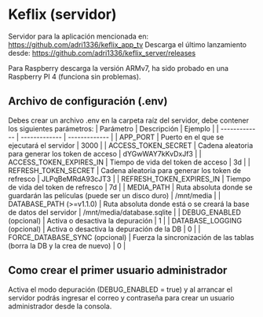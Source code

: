 # Keflix (servidor)
Servidor para la aplicación mencionada en: https://github.com/adri1336/keflix_app_tv
Descarga el último lanzamiento desde: https://github.com/adri1336/keflix_server/releases

Para Raspberry descarga la versión ARMv7, ha sido probado en una Raspberry PI 4 (funciona sin problemas).

## Archivo de configuración (.env)
Debes crear un archivo .env en la carpeta raíz del servidor, debe contener los siguientes parámetros:
| Parámetro | Descripción | Ejemplo |
| ------------- | ------------- | ------------- |
| APP_PORT | Puerto en el que se ejecutará el servidor | 3000 |
| ACCESS_TOKEN_SECRET | Cadena aleatoria para generar los token de acceso | dYGwWAY7kKvDxJf3 |
| ACCESS_TOKEN_EXPIRES_IN | Tiempo de vida del token de acceso | 3d |
| REFRESH_TOKEN_SECRET | Cadena aleatoria para generar los token de refresco | JLPqBeMRdA93cJT3 |
| REFRESH_TOKEN_EXPIRES_IN | Tiempo de vida del token de refresco | 7d |
| MEDIA_PATH | Ruta absoluta donde se guardarán las películas (puede ser un disco duro) | /mnt/media |
| DATABASE_PATH (>=v1.1.0) | Ruta absoluta donde está o se creará la base de datos del servidor | /mnt/media/database.sqlite |
| DEBUG_ENABLED (opcional) | Activa o desactiva la depuración | 1 |
| DATABASE_LOGGING (opcional) | Activa o desactiva la depuración de la DB | 0 |
| FORCE_DATABASE_SYNC (opcional) | Fuerza la sincronización de las tablas (borra la DB y la crea de nuevo) | 0 |

## Como crear el primer usuario administrador
Activa el modo depuración (DEBUG_ENABLED = true) y al arrancar el servidor podrás ingresar el correo y contraseña para crear un usuario administrador desde la consola.
